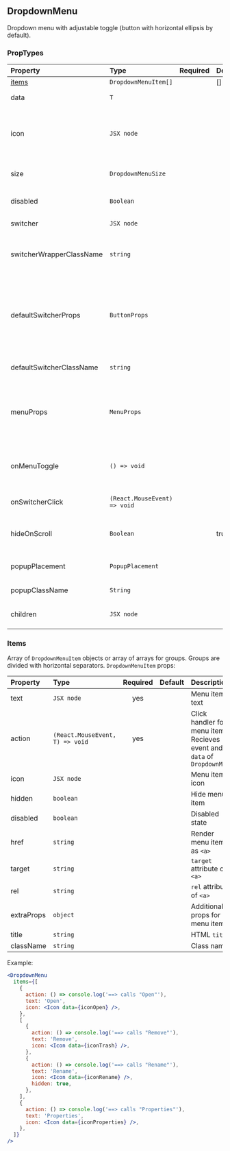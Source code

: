 ## DropdownMenu

Dropdown menu with adjustable toggle (button with horizontal ellipsis by default).

### PropTypes

| Property                 | Type                         | Required | Default | Description                                                                                                                                                                                                                                                                 |
| :----------------------- | :--------------------------- | :------: | :------ | :-------------------------------------------------------------------------------------------------------------------------------------------------------------------------------------------------------------------------------------------------------------------------- |
| [items](#items)          | `DropdownMenuItem[]`         |          | []      | Menu items                                                                                                                                                                                                                                                  |
| data                     | `T`                          |          |         | Menu context                                                                                                                                                                                                                          |
| icon                     | `JSX node`                   |          |         | `<Icon/>` component that overrides default icon of `switcher`. |
| size                     | `DropdownMenuSize`           |          |         | Size used for switcher and menu                                                                                                                                                                                                                                             |
| disabled                 | `Boolean`                    |          |         | `switcher` disabled state.                                                                                                                                   |
| switcher                 | `JSX node`                   |          |         | `switcher` component.                                                                                                                                                                                                                     |
| switcherWrapperClassName | `string`                     |          |         | Default className for parent of the `switcher`                                                                                                                                                                                                                 |
| defaultSwitcherProps     | `ButtonProps`                |          |         | `switcher` props, when default component used (except `disabled` и `className`)                                                                                                                                                    |
| defaultSwitcherClassName | `string`                     |          |         | Class name for default `switcher`                                                                                                                                                                                     |
| menuProps                | `MenuProps`                  |          |         | Allows to override the properties of the dropdown Menu                                                                                                                                                                                                                      |
| onMenuToggle             | `() => void`                 |          |         | Handler called when menu open or close. |
| onSwitcherClick          | `(React.MouseEvent) => void` |          |         | Handler for click on `switcher`                                                                                                                                                                                                                               |
| hideOnScroll             | `Boolean`                    |          | true    | Hide menu on scroll on parent elements                                                                                                                                                                             |
| popupPlacement           | `PopupPlacement`             |          |         | Allowed menu open placement                                                                                                                                                                                                                              |
| popupClassName           | `String`                     |          |         | Menu class name                                                                                                                                                                                                                                |
| children                 | `JSX node`                   |          |         | Menu component override                                                                                                                                                                                                      |

### Items

Array of `DropdownMenuItem` objects or array of arrays for groups. Groups are divided with horizontal separators. `DropdownMenuItem` props:

| Property   | Type                            | Required | Default | Description                                                                                                                       |
| :--------- | :------------------------------ | :------: | :------ | :-------------------------------------------------------------------------------------------------------------------------------- |
| text       | `JSX node`                      |   yes    |         | Menu item text                                                                                                                 |
| action     | `(React.MouseEvent, T) => void` |   yes    |         | Click handler for menu item. Recieves event and `data` of `DropdownMenu` |
| icon       | `JSX node`                      |          |         | Menu item icon                                                           |
| hidden     | `boolean`                       |          |         | Hide menu item                                                                |
| disabled   | `boolean`                       |          |         | Disabled state                                                                                   |
| href       | `string`                        |          |         | Render menu item as `<a>`                                                                  |
| target     | `string`                        |          |         | `target` attribute of `<a>`                                                                                                       |
| rel        | `string`                        |          |         | `rel` attribute of `<a>`                                                                                                          |
| extraProps | `object`                        |          |         | Additional props for menu item                                                    |
| title      | `string`                        |          |         | HTML `title`                                                                                 |
| className  | `string`                        |          |         | Class name                                                                                              |

Example:

```jsx harmony
<DropdownMenu
  items={[
    {
      action: () => console.log('==> calls "Open"'),
      text: 'Open',
      icon: <Icon data={iconOpen} />,
    },
    [
      {
        action: () => console.log('==> calls "Remove"'),
        text: 'Remove',
        icon: <Icon data={iconTrash} />,
      },
      {
        action: () => console.log('==> calls "Rename"'),
        text: 'Rename',
        icon: <Icon data={iconRename} />,
        hidden: true,
      },
    ],
    {
      action: () => console.log('==> calls "Properties"'),
      text: 'Properties',
      icon: <Icon data={iconProperties} />,
    },
  ]}
/>
```
